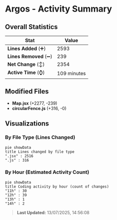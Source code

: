 # Argos - Activity Summary 

## Overall Statistics

| Stat                   | Value                                                             |
| ---------------------- | ----------------------------------------------------------------- |
| **Lines Added** (➕)   | 2593                                          |
| **Lines Removed** (➖) | 239                                        |
| **Net Change** (↕)    | 2354                |
| **Active Time** (⌚)   | 109 minutes |


## Modified Files
- **Map.jsx** (+2277, -239)
- **circularFence.js** (+316, -0)

## Visualizations

### By File Type (Lines Changed)

```mermaid
pie showData
title Lines changed by file type
".jsx" : 2516
".js" : 316
```

### By Hour (Estimated Activity Count)

```mermaid
pie showData
title Coding activity by hour (count of changes)
"11h" : 30
"12h" : 39
"13h" : 1
"14h" : 2
```


> **Last Updated:** 13/07/2025, 14:56:08